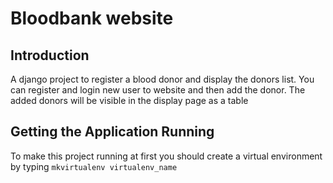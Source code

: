 # Bloodbank website

## Introduction

A django project to register a blood donor and display the donors list. You can register and login new user to website and then add the donor. The added donors will be visible in the display page as a table

## Getting the Application Running

To make this project running at first you should create a virtual environment by typing `mkvirtualenv virtualenv_name`
